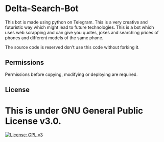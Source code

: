# Delta-Search-Bot
This bot is made using python on Telegram.
This is a very creative and futuristic way which might lead to future technologies.
This is a bot which uses web scrapping and can give you quotes, jokes and searching
prices of phones and different models of the same phone.

The source code is reserved don't use this code without forking it.

## Permissions
Permissions before copying, modifying or deploying are required.

## License
# This is under GNU General Public License v3.0.
[![License: GPL v3](https://img.shields.io/badge/License-GPLv3-blue.svg)](https://www.gnu.org/licenses/gpl-3.0)

